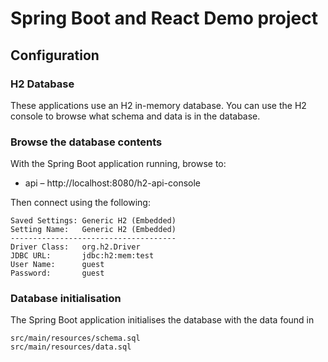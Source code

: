
# Spring Boot and React Demo project

## Configuration

### H2 Database

These applications use an H2 in-memory database. You can use
the H2 console to browse what schema and data is in the database.

### Browse the database contents

With the Spring Boot application running, browse to:

* api – http://localhost:8080/h2-api-console

Then connect using the following:

```
Saved Settings: Generic H2 (Embedded)
Setting Name:   Generic H2 (Embedded)
-------------------------------------
Driver Class:   org.h2.Driver
JDBC URL:       jdbc:h2:mem:test
User Name:      guest
Password:       guest
```

### Database initialisation

The Spring Boot application initialises the database with the data found in

```
src/main/resources/schema.sql
src/main/resources/data.sql
```
